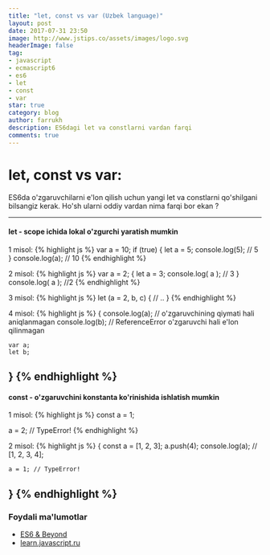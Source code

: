 ```yaml
---
title: "let, const vs var (Uzbek language)"
layout: post
date: 2017-07-31 23:50
image: http://www.jstips.co/assets/images/logo.svg
headerImage: false
tag:
- javascript 
- ecmascript6
- es6
- let
- const
- var
star: true
category: blog
author: farrukh
description: ES6dagi let va constlarni vardan farqi
comments: true
---
```


# let, const vs var:

ES6da o'zgaruvchilarni e'lon qilish uchun yangi let va constlarni qo'shilgani bilsangiz kerak.
Ho'sh ularni oddiy vardan nima farqi bor ekan ? 

---
#### let - scope ichida lokal o'zgurchi yaratish mumkin
1 misol:
{% highlight js %}
var a = 10;
if (true) {
    let a = 5;
    console.log(5); // 5
}
console.log(a); // 10
{% endhighlight %}

2 misol:
{% highlight js %}
var a = 2;
{
    let a = 3;
    console.log( a ); // 3
}
console.log( a ); //2
{% endhighlight %} 

3 misol:
{% highlight js %}
let (a = 2, b, c) {
    // .. 
}
{% endhighlight %}

4 misol:
{% highlight js %}
{
    console.log(a); // o'zgaruvchining qiymati hali aniqlanmagan
    console.log(b); // ReferenceError o'zgaruvchi hali e'lon qilinmagan

    var a;
    let b;
}
{% endhighlight %}
---
#### const - o'zgaruvchini konstanta ko'rinishida ishlatish mumkin
1 misol: 
{% highlight js %}
const a = 1;

a = 2; // TypeError!
{% endhighlight %}

2 misol: 
{% highlight js %}
{
    const a = [1, 2, 3];
    a.push(4);
    console.log(a); // [1, 2, 3, 4];

    a = 1; // TypeError!
}
{% endhighlight %}
---
### Foydali ma'lumotlar
- [ES6 & Beyond](https://github.com/getify/You-Dont-Know-JS/tree/master/es6%20%26%20beyond)
- [learn.javascript.ru](http://learn.javascript.ru/let-const)
